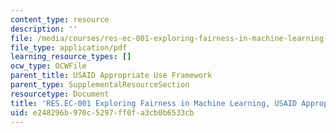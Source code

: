```yaml
---
content_type: resource
description: ''
file: /media/courses/res-ec-001-exploring-fairness-in-machine-learning-for-international-development-spring-2020/e248296b970c5297ff0fa3cb0b6533cb_MITRES_EC001S19_video3.pdf
file_type: application/pdf
learning_resource_types: []
ocw_type: OCWFile
parent_title: USAID Appropriate Use Framework
parent_type: SupplementalResourceSection
resourcetype: Document
title: 'RES.EC-001 Exploring Fairness in Machine Learning, USAID Appropriate Use Framework '
uid: e248296b-970c-5297-ff0f-a3cb0b6533cb
---
```

